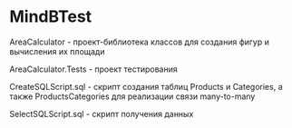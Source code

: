 # MindBTest

AreaСalculator - проект-библиотека классов для создания фигур и вычисления их площади 

AreaCalculator.Tests - проект тестирования

CreateSQLScript.sql - скрипт создания таблиц Products и Categories, а также ProductsCategories для реализации связи many-to-many

SelectSQLScript.sql - скрипт получения данных 
